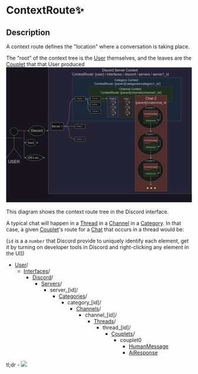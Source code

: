# ContextRoute✨

## Description

A context route defines the "location" where a conversation is taking place. 

The "root" of the context tree is the [User](User.md) themselves, and the leaves are the [Couplet](Couplet.md) that that User produced
![Turn it all into an f-ing tree](../images/conversation_context_tree_diagram.drawio.png)

This diagram shows the context route tree in the Discord interface. 

A typical chat will happen in a [Thread](Thread.md) in a [Channel](Channel.md) in a [Category](Category.md). 
In that case, a given [Couplet](Couplet.md)'s route for a [Chat](Chat.md) that occurs in a thread would be: 

(`id` is a a `number` that Discord provide to uniquely identify each element, get it by turning on developer tools in Discord and right-clicking any element in the UI])

- [User](User.md)/
	- [Interfaces](Interfaces.md)/
		- [Discord](Discord.md)/
			- [Servers](Server.md)/
				- server_[id]/
					- [Categories](Category.md)/
						- category_[id]/
							- [Channels](Channel.md)/
								- channel_[id]/
									- [Threads](Thread.md)/
										- thread_[id]/
											- [Couplets](Couplet.md)/
												- couplet0
													- [HumanMessage](HumanMessage.md)
													- [AiResponse](AiResponse.md)

tl;dr - 
![](https://64.media.tumblr.com/90a3ea02f921c3d2d46013474136d82f/7b36ed59d1b14c9b-ec/s540x810/d14a5468e5240834f1dbcb5531fde7a14667211d.gif
)




